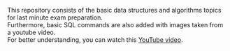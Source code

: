 This repository consists of the basic data structures and algorithms topics for last minute exam preparation.  
Furthermore, basic SQL commands are also added with images taken from a youtube video.  
For better understanding, you can watch this [YouTube video](https://youtu.be/hlGoQC332VM?si=K9cfyEn7oRqavIKz).
